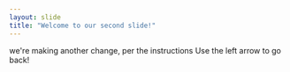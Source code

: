 ```yaml
---
layout: slide
title: "Welcome to our second slide!"
---
```

we're making another change, per the instructions
Use the left arrow to go back!
